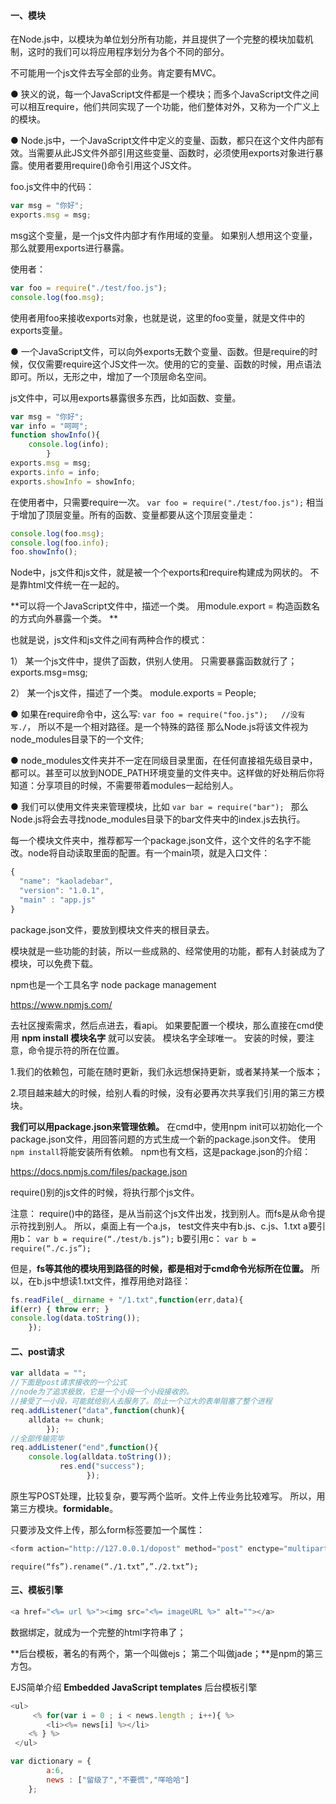 #### 一、模块
在Node.js中，以模块为单位划分所有功能，并且提供了一个完整的模块加载机制，这时的我们可以将应用程序划分为各个不同的部分。

不可能用一个js文件去写全部的业务。肯定要有MVC。

● 狭义的说，每一个JavaScript文件都是一个模块；而多个JavaScript文件之间可以相互require，他们共同实现了一个功能，他们整体对外，又称为一个广义上的模块。

● Node.js中，一个JavaScript文件中定义的变量、函数，都只在这个文件内部有效。当需要从此JS文件外部引用这些变量、函数时，必须使用exports对象进行暴露。使用者要用require()命令引用这个JS文件。
<!--more-->
foo.js文件中的代码：
```javascript
var msg = "你好";
exports.msg = msg;
```
msg这个变量，是一个js文件内部才有作用域的变量。
如果别人想用这个变量，那么就要用exports进行暴露。

使用者：
```javascript
var foo = require("./test/foo.js");
console.log(foo.msg);
```
使用者用foo来接收exports对象，也就是说，这里的foo变量，就是文件中的exports变量。

● 一个JavaScript文件，可以向外exports无数个变量、函数。但是require的时候，仅仅需要require这个JS文件一次。使用的它的变量、函数的时候，用点语法即可。所以，无形之中，增加了一个顶层命名空间。

js文件中，可以用exports暴露很多东西，比如函数、变量。
```javascript
var msg = "你好";
var info = "呵呵";
function showInfo(){
    console.log(info);
		}
exports.msg = msg;
exports.info = info;
exports.showInfo = showInfo;
```
在使用者中，只需要require一次。
`var foo = require("./test/foo.js");`
相当于增加了顶层变量。所有的函数、变量都要从这个顶层变量走：
```javascript
console.log(foo.msg);
console.log(foo.info);
foo.showInfo();
```

Node中，js文件和js文件，就是被一个个exports和require构建成为网状的。
不是靠html文件统一在一起的。

**可以将一个JavaScript文件中，描述一个类。
用module.export = 构造函数名的方式向外暴露一个类。
**

也就是说，js文件和js文件之间有两种合作的模式：

1） 某一个js文件中，提供了函数，供别人使用。 只需要暴露函数就行了； exports.msg=msg;

2） 某一个js文件，描述了一个类。 
module.exports = People;


● 如果在require命令中，这么写:
`var foo = require("foo.js");   //没有写./`， 所以不是一个相对路径。是一个特殊的路径
那么Node.js将该文件视为node_modules目录下的一个文件;

● node_modules文件夹并不一定在同级目录里面，在任何直接祖先级目录中，都可以。甚至可以放到NODE_PATH环境变量的文件夹中。这样做的好处稍后你将知道：分享项目的时候，不需要带着modules一起给别人。

● 我们可以使用文件夹来管理模块，比如
`var bar = require("bar"); `
那么Node.js将会去寻找node_modules目录下的bar文件夹中的index.js去执行。

每一个模块文件夹中，推荐都写一个package.json文件，这个文件的名字不能改。node将自动读取里面的配置。有一个main项，就是入口文件：

```javascript
{
  "name": "kaoladebar",
  "version": "1.0.1",
  "main" : "app.js"
}
```

package.json文件，要放到模块文件夹的根目录去。
 
模块就是一些功能的封装，所以一些成熟的、经常使用的功能，都有人封装成为了模块，可以免费下载。

npm也是一个工具名字  node package management

https://www.npmjs.com/

去社区搜索需求，然后点进去，看api。
如果要配置一个模块，那么直接在cmd使用
**npm install 模块名字**
就可以安装。 模块名字全球唯一。
安装的时候，要注意，命令提示符的所在位置。

1.我们的依赖包，可能在随时更新，我们永远想保持更新，或者某持某一个版本；

2.项目越来越大的时候，给别人看的时候，没有必要再次共享我们引用的第三方模块。

**我们可以用package.json来管理依赖。**
在cmd中，使用npm init可以初始化一个package.json文件，用回答问题的方式生成一个新的package.json文件。
使用`npm install`将能安装所有依赖。
npm也有文档，这是package.json的介绍：

https://docs.npmjs.com/files/package.json

require()别的js文件的时候，将执行那个js文件。

注意：
require()中的路径，是从当前这个js文件出发，找到别人。而fs是从命令提示符找到别人。
所以，桌面上有一个a.js， test文件夹中有b.js、c.js、1.txt
a要引用b：
`var b = require(“./test/b.js”);`
b要引用c：
`var b = require(“./c.js”);`

但是，**fs等其他的模块用到路径的时候，都是相对于cmd命令光标所在位置。**
所以，在b.js中想读1.txt文件，推荐用绝对路径：
```javascript
fs.readFile(__dirname + "/1.txt",function(err,data){
if(err) { throw err; }
console.log(data.toString());
	});
```
 
#### 二、post请求
```javascript
var alldata = "";
//下面是post请求接收的一个公式
//node为了追求极致，它是一个小段一个小段接收的。
//接受了一小段，可能就给别人去服务了。防止一个过大的表单阻塞了整个进程
req.addListener("data",function(chunk){
	alldata += chunk;
        });
//全部传输完毕
req.addListener("end",function(){
    console.log(alldata.toString());
		   res.end("success");
				 });

```
原生写POST处理，比较复杂，要写两个监听。文件上传业务比较难写。
所以，用第三方模块。**formidable**。

只要涉及文件上传，那么form标签要加一个属性：
```javascript
<form action="http://127.0.0.1/dopost" method="post" enctype="multipart/form-data">

```

`require(“fs”).rename(“./1.txt”,”./2.txt”);`

#### 三、模板引擎
```javascript
<a href="<%= url %>"><img src="<%= imageURL %>" alt=""></a>
```
数据绑定，就成为一个完整的html字符串了；

**后台模板，著名的有两个，第一个叫做ejs； 第二个叫做jade；**是npm的第三方包。

EJS简单介绍
**Embedded JavaScript templates**
后台模板引擎

   ```javascript
 <ul>
        <% for(var i = 0 ; i < news.length ; i++){ %>
           <li><%= news[i] %></li>
       <% } %>
    </ul>
```


```javascript
var dictionary = {
        a:6,
        news : ["留级了","不要慌","咩哈哈"]
	};
```
